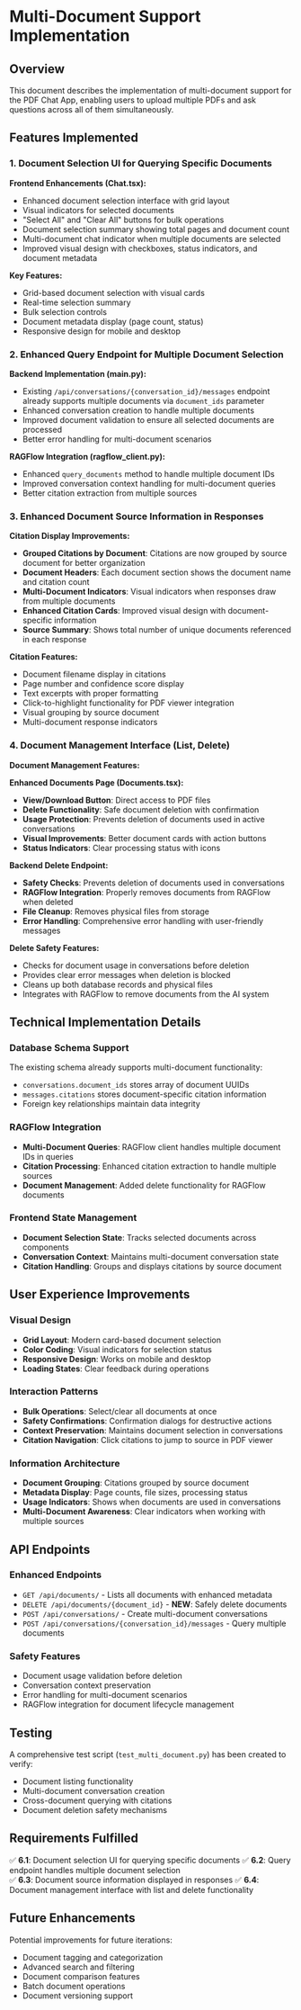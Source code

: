 # Multi-Document Support Implementation

## Overview

This document describes the implementation of multi-document support for the PDF Chat App, enabling users to upload multiple PDFs and ask questions across all of them simultaneously.

## Features Implemented

### 1. Document Selection UI for Querying Specific Documents

**Frontend Enhancements (Chat.tsx):**
- Enhanced document selection interface with grid layout
- Visual indicators for selected documents
- "Select All" and "Clear All" buttons for bulk operations
- Document selection summary showing total pages and document count
- Multi-document chat indicator when multiple documents are selected
- Improved visual design with checkboxes, status indicators, and document metadata

**Key Features:**
- Grid-based document selection with visual cards
- Real-time selection summary
- Bulk selection controls
- Document metadata display (page count, status)
- Responsive design for mobile and desktop

### 2. Enhanced Query Endpoint for Multiple Document Selection

**Backend Implementation (main.py):**
- Existing `/api/conversations/{conversation_id}/messages` endpoint already supports multiple documents via `document_ids` parameter
- Enhanced conversation creation to handle multiple documents
- Improved document validation to ensure all selected documents are processed
- Better error handling for multi-document scenarios

**RAGFlow Integration (ragflow_client.py):**
- Enhanced `query_documents` method to handle multiple document IDs
- Improved conversation context handling for multi-document queries
- Better citation extraction from multiple sources

### 3. Enhanced Document Source Information in Responses

**Citation Display Improvements:**
- **Grouped Citations by Document**: Citations are now grouped by source document for better organization
- **Document Headers**: Each document section shows the document name and citation count
- **Multi-Document Indicators**: Visual indicators when responses draw from multiple documents
- **Enhanced Citation Cards**: Improved visual design with document-specific information
- **Source Summary**: Shows total number of unique documents referenced in each response

**Citation Features:**
- Document filename display in citations
- Page number and confidence score display
- Text excerpts with proper formatting
- Click-to-highlight functionality for PDF viewer integration
- Visual grouping by source document
- Multi-document response indicators

### 4. Document Management Interface (List, Delete)

**Document Management Features:**

**Enhanced Documents Page (Documents.tsx):**
- **View/Download Button**: Direct access to PDF files
- **Delete Functionality**: Safe document deletion with confirmation
- **Usage Protection**: Prevents deletion of documents used in active conversations
- **Visual Improvements**: Better document cards with action buttons
- **Status Indicators**: Clear processing status with icons

**Backend Delete Endpoint:**
- **Safety Checks**: Prevents deletion of documents used in conversations
- **RAGFlow Integration**: Properly removes documents from RAGFlow when deleted
- **File Cleanup**: Removes physical files from storage
- **Error Handling**: Comprehensive error handling with user-friendly messages

**Delete Safety Features:**
- Checks for document usage in conversations before deletion
- Provides clear error messages when deletion is blocked
- Cleans up both database records and physical files
- Integrates with RAGFlow to remove documents from the AI system

## Technical Implementation Details

### Database Schema Support
The existing schema already supports multi-document functionality:
- `conversations.document_ids` stores array of document UUIDs
- `messages.citations` stores document-specific citation information
- Foreign key relationships maintain data integrity

### RAGFlow Integration
- **Multi-Document Queries**: RAGFlow client handles multiple document IDs in queries
- **Citation Processing**: Enhanced citation extraction to handle multiple sources
- **Document Management**: Added delete functionality for RAGFlow documents

### Frontend State Management
- **Document Selection State**: Tracks selected documents across components
- **Conversation Context**: Maintains multi-document conversation state
- **Citation Handling**: Groups and displays citations by source document

## User Experience Improvements

### Visual Design
- **Grid Layout**: Modern card-based document selection
- **Color Coding**: Visual indicators for selection status
- **Responsive Design**: Works on mobile and desktop
- **Loading States**: Clear feedback during operations

### Interaction Patterns
- **Bulk Operations**: Select/clear all documents at once
- **Safety Confirmations**: Confirmation dialogs for destructive actions
- **Context Preservation**: Maintains document selection in conversations
- **Citation Navigation**: Click citations to jump to source in PDF viewer

### Information Architecture
- **Document Grouping**: Citations grouped by source document
- **Metadata Display**: Page counts, file sizes, processing status
- **Usage Indicators**: Shows when documents are used in conversations
- **Multi-Document Awareness**: Clear indicators when working with multiple sources

## API Endpoints

### Enhanced Endpoints
- `GET /api/documents/` - Lists all documents with enhanced metadata
- `DELETE /api/documents/{document_id}` - **NEW**: Safely delete documents
- `POST /api/conversations/` - Create multi-document conversations
- `POST /api/conversations/{conversation_id}/messages` - Query multiple documents

### Safety Features
- Document usage validation before deletion
- Conversation context preservation
- Error handling for multi-document scenarios
- RAGFlow integration for document lifecycle management

## Testing

A comprehensive test script (`test_multi_document.py`) has been created to verify:
- Document listing functionality
- Multi-document conversation creation
- Cross-document querying with citations
- Document deletion safety mechanisms

## Requirements Fulfilled

✅ **6.1**: Document selection UI for querying specific documents
✅ **6.2**: Query endpoint handles multiple document selection  
✅ **6.3**: Document source information displayed in responses
✅ **6.4**: Document management interface with list and delete functionality

## Future Enhancements

Potential improvements for future iterations:
- Document tagging and categorization
- Advanced search and filtering
- Document comparison features
- Batch document operations
- Document versioning support